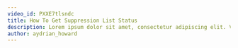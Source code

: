 ```yaml
---
video_id: PXXE7tlsndc
title: How To Get Suppression List Status
description: Lorem ipsum dolor sit amet, consectetur adipiscing elit. Vestibulum commodo lacus at tellus convallis ultricies.
author: aydrian_howard
---
```

